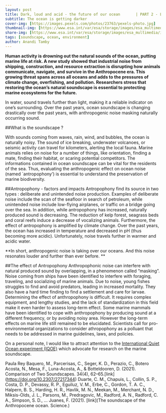 ```yaml
---
layout: post
title: Dark, loud and acid - the future of our ocean       | PART 2 - LOUD
subtitle: The ocean is getting darker
cover-img: [https://images.pexels.com/photos/23763/pexels-photo.jpg]
thumbnail-img: [https://www.esa.int/var/esa/storage/images/esa_multimedia/images/2005/07/envisat_image_of_a_phytoplankton_bloom_in_the_baltic_sea/10027107-4-eng-GB/Envisat_image_of_a_phytoplankton_bloom_in_the_Baltic_Sea_pillars.jpg]
share-img: [https://www.esa.int/var/esa/storage/images/esa_multimedia/images/2005/07/envisat_image_of_a_phytoplankton_bloom_in_the_baltic_sea/10027107-4-eng-GB/Envisat_image_of_a_phytoplankton_bloom_in_the_Baltic_Sea_pillars.jpg]
tags: [soundscape, ocean, environment]
author: Anandi Tamby
---
```

**Human activity is drowning out the natural sounds of the ocean, putting marine life at risk. A new study showed that industrial noise from shipping, construction, and resource extraction is disrupting how animals communicate, navigate, and survive in the Anthropocene era. This growing threat spans across all oceans and adds to the pressures of climate change, overfishing, and pollution. Researchers stress that restoring the ocean’s natural soundscape is essential to protecting marine ecosystems for the future.**

In water, sound travels further than light, making it a reliable indicator on one’s surrounding. Over the past years, ocean soundscape is changing drastically over the past years, with anthropogenic noise masking naturally occurring sound. 

##What is the soundscape ?

With sounds coming from waves, rain, wind, and bubbles, the ocean is naturally noisy. The sound of ice breaking, underwater volcanoes, or seismic activity can travel for kilometers, alerting the local fauna. Marine  animals relies on noise for a number of things, like orientation, finding a mate, finding their habitat, or scaring potential competitors. The informations contained in ocean soundscape can be vital for the residents of the sea. Thus, evaluating the anthropogenic effect on ocean noise (named `antropophony’) is essential to understand the preservation of marine biodiversity.

##Antropophony - factors and impacts
Antropophony find its source in two types : deliberate and unintended noise production. Examples of deliberate noise include the scan of the seafloor in search of petroleum, while unintended noise include low-flying airplanes, or traffic on a bridge going over the sea. 
In addition, while antropophony has increased, naturally produced sound is decreasing. The reduction of kelp forest, seagrass beds and coral reefs induce a decrease of vocalizing animals. 
Furthermore, the effect of antropophony is amplified by climate change. Over the past years, the ocean has increased in temperature and decreased in pH (thus becoming more acidic). Unfortunately, noise travels further in warmer and acidic water.

**In short, anthropogenic noise is taking over our oceans. And this noise resonates louder and further than ever before. **

##The effect of Antropophony
Anthropophonic noise can interfere with natural produced sound by overlapping, in a phenomenon called “masking”. Noise coming from ships have been identified to interfere with foraging, traveling, and socializing of marine animals. Due to noise, young fishes struggles to find and avoid predators, leading in increased mortality. They also have a hard time finding to find a settlement and care for larvae. 
Determining the effect of anthropophony is difficult. It requires complex equipment, and lengthy studies, and the lack of standardization in this field make it even harder to assess long-term effect. Some marine mammals have been identified to cope with anthropophony by producing sound at a different frequency, or by avoiding noisy area. However the long-term effects on marine life still remained to be elucidated. Scientists call for pro-environmental organizations to consider athropophony as a polluant that needs to be addressed in marine guidelines, laws, and policies.  

On a personal note, I would like to attract attention to the [International Quiet Ocean experiment (IQOE)](https://iqoe.org/links/websites) which advocate for research on the marine soundscape. 

Paula Rey Baquero, M., Parcerisas, C., Seger, K. D., Perazio, C., Botero Acosta, N., Mesa, F., Luna-Acosta, A., & Botteldooren, D. (2021). Comparison of Two Soundscapes. 34(4), 62–65.[link] (https://doi.org/10.2307/27217344)
Duarte, C. M., Chapuis, L., Collin, S. P., Costa, D. P., Devassy, R. P., Eguiluz, V. M., Erbe, C., Gordon, T. A. C., Halpern, B. S., Harding, H. R., Havlik, M. N., Meekan, M., Merchant, N. D., Miksis-Olds, J. L., Parsons, M., Predragovic, M., Radford, A. N., Radford, C. A., Simpson, S. D., … Juanes, F. (2021). [link](The soundscape of the Anthropocene ocean. Science.)
 

